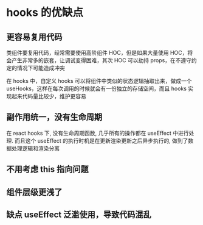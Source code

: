 # hooks 的优缺点 [](#advantage)

## 更容易复用代码 [](#更容易复用代码)

类组件要复用代码，经常需要使用高阶组件 HOC，但是如果大量使用 HOC，将会产生非常多的嵌套，让调试变得困难，其次 HOC 可以劫持 props，在不遵守约定的情况下可能造成冲突

在 hooks 中，自定义 hooks 可以将组件中类似的状态逻辑抽取出来，做成一个 useHooks，这样在每次调用的时候就会有一份独立的存储空间，而且 hooks 实现起来代码量比较少，维护更容易

## 副作用统一，没有生命周期 [](#副作用统一没有生命周期)

在 react hooks 下, 没有生命周期函数, 几乎所有的操作都在 useEffect 中进行处理. 而且这个 useEffect 的执行时机是在更新渲染更新之后异步执行的, 做到了数据处理逻辑和渲染分离

## 不用考虑 this 指向问题 [](#不用考虑this指向问题)

## 组件层级更浅了 [](#组件层级更浅了)

## 缺点 useEffect 泛滥使用，导致代码混乱
